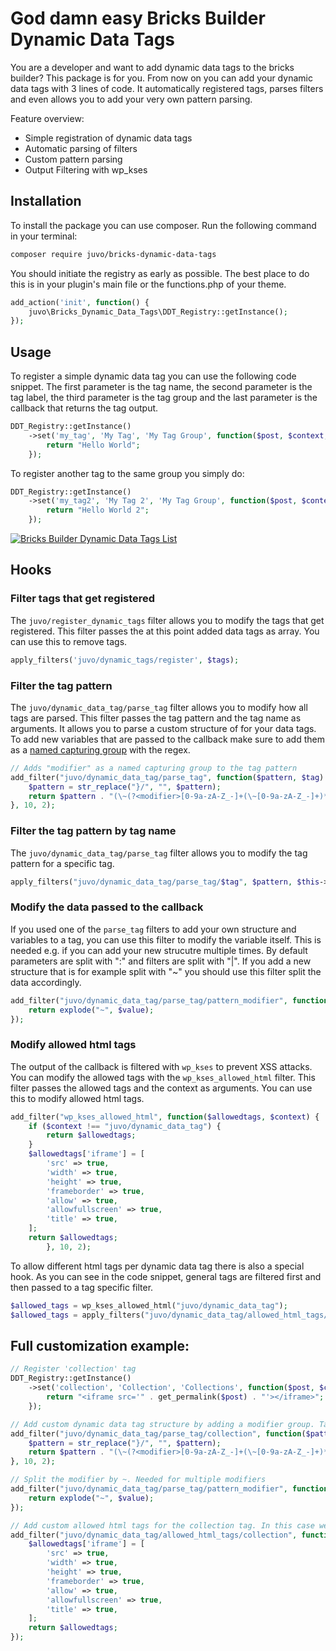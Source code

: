 # God damn easy Bricks Builder Dynamic Data Tags
You are a developer and want to add dynamic data tags to the bricks builder? This package is for you. From now on you can add your dynamic data tags with 3 lines of code.
It automatically registered tags, parses filters and even allows you to add your very own pattern parsing.

Feature overview:
- Simple registration of dynamic data tags
- Automatic parsing of filters
- Custom pattern parsing
- Output Filtering with wp_kses

## Installation
To install the package you can use composer. Run the following command in your terminal:
```bash
composer require juvo/bricks-dynamic-data-tags
```

You should initiate the registry as early as possible. The best place to do this is in your plugin's main file or the functions.php of your theme.
```php
add_action('init', function() {
    juvo\Bricks_Dynamic_Data_Tags\DDT_Registry::getInstance();
});
```

## Usage
To register a simple dynamic data tag you can use the following code snippet. The first parameter is the tag name, the second parameter is the tag label, the third parameter is the tag group and the last parameter is the callback that returns the tag output.
```php
DDT_Registry::getInstance()
    ->set('my_tag', 'My Tag', 'My Tag Group', function($post, $context, array $filters = []) {
        return "Hello World";
    });
```

To register another tag to the same group you simply do:
```php
DDT_Registry::getInstance()
    ->set('my_tag2', 'My Tag 2', 'My Tag Group', function($post, $context, array $filters = []) {
        return "Hello World 2";
    });
```

[![Bricks Builder Dynamic Data Tags List](https://i.postimg.cc/bNP0y8Tr/Capture-2024-02-17-140801.png)](https://postimg.cc/7bBJ9Fjr)


## Hooks
### Filter tags that get registered
The `juvo/register_dynamic_tags` filter allows you to modify the tags that get registered. This filter passes the at this point added data tags as array. You can use this to remove tags.
```php
apply_filters('juvo/dynamic_tags/register', $tags);
```

### Filter the tag pattern
The `juvo/dynamic_data_tag/parse_tag` filter allows you to modify how all tags are parsed. This filter passes the tag pattern and the tag name as arguments. It allows you to parse a custom structure of for your data tags. To add new variables that are passed to the callback make sure to add them as a [named capturing group](https://developer.mozilla.org/en-US/docs/Web/JavaScript/Reference/Regular_expressions/Named_capturing_group) with the regex.
```php
// Adds "modifier" as a named capturing group to the tag pattern
add_filter("juvo/dynamic_data_tag/parse_tag", function($pattern, $tag) {
    $pattern = str_replace("}/", "", $pattern);
    return $pattern . "(\~(?<modifier>[0-9a-zA-Z_-]+(\~[0-9a-zA-Z_-]+)*))?}/";
}, 10, 2);
```
### Filter the tag pattern by tag name
The `juvo/dynamic_data_tag/parse_tag` filter allows you to modify the tag pattern for a specific tag.
```php
apply_filters("juvo/dynamic_data_tag/parse_tag/$tag", $pattern, $this->tag);
```

### Modify the data passed to the callback
If you used one of the `parse_tag` filters to add your own structure and variables to a tag, you can use this filter to modify the variable itself. This is needed e.g. if you can add your new strucutre multiple times.
By default parameters are split with ":" and filters are split with "|". If you add a new structure that is for example split with "~" you should use this filter split the data accordingly.
```php
add_filter("juvo/dynamic_data_tag/parse_tag/pattern_modifier", function($value) {
    return explode("~", $value);
});
```

### Modify allowed html tags
The output of the callback is filtered with `wp_kses` to prevent XSS attacks. You can modify the allowed tags with the `wp_kses_allowed_html` filter. This filter passes the allowed tags and the context as arguments. You can use this to modify allowed html tags.
```php
add_filter("wp_kses_allowed_html", function($allowedtags, $context) {
    if ($context !== "juvo/dynamic_data_tag") {
        return $allowedtags;
    }
    $allowedtags['iframe'] = [
        'src' => true,
        'width' => true,
        'height' => true,
        'frameborder' => true,
        'allow' => true,
        'allowfullscreen' => true,
        'title' => true,
    ];
    return $allowedtags;
        }, 10, 2);
```

To allow different html tags per dynamic data tag there is also a special hook. As you can see in the code snippet, general tags are filtered first and then passed to a tag specific filter. 
```php
$allowed_tags = wp_kses_allowed_html("juvo/dynamic_data_tag");
$allowed_tags = apply_filters("juvo/dynamic_data_tag/allowed_html_tags/$tag", $allowed_tags);
```

## Full customization example:
```php
// Register 'collection' tag
DDT_Registry::getInstance()
    ->set('collection', 'Collection', 'Collections', function($post, $context, array $filters = []) {
        return "<iframe src='" . get_permalink($post) . "'></iframe>";
    });

// Add custom dynamic data tag structure by adding a modifier group. Tag will look like this: {collection~modifier1~modifier2}
add_filter("juvo/dynamic_data_tag/parse_tag/collection", function($pattern, $tag) {
    $pattern = str_replace("}/", "", $pattern);
    return $pattern . "(\~(?<modifier>[0-9a-zA-Z_-]+(\~[0-9a-zA-Z_-]+)*))?}/";
}, 10, 2);

// Split the modifier by ~. Needed for multiple modifiers
add_filter("juvo/dynamic_data_tag/parse_tag/pattern_modifier", function($value) {
    return explode("~", $value);
});

// Add custom allowed html tags for the collection tag. In this case we allow iframes.
add_filter("juvo/dynamic_data_tag/allowed_html_tags/collection", function($allowedtags) {
    $allowedtags['iframe'] = [
        'src' => true,
        'width' => true,
        'height' => true,
        'frameborder' => true,
        'allow' => true,
        'allowfullscreen' => true,
        'title' => true,
    ];
    return $allowedtags;
});
```
